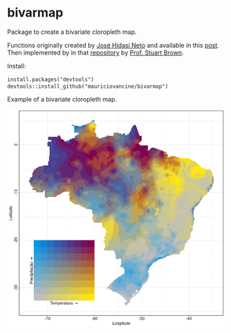 # bivarmap

Package to create a bivariate cloropleth map.

Functions originally created by [José Hidasi Neto](https://rfunctions.blogspot.com/) and available in this [post](https://rfunctions.blogspot.com/2015/03/bivariate-maps-bivariatemap-function.html). Then implemented by in that [repository](https://gist.github.com/scbrown86/2779137a9378df7b60afd23e0c45c188) by [Prof. Stuart Brown](https://gist.github.com/scbrown86).

Install:

```{r}
install.packages("devtools")
devtools::install_github("mauriciovancine/bivarmap")
```
Example of a bivariate cloropleth map.

<p align="center"> 
<img width="550" src="/image.png">
</p> 
